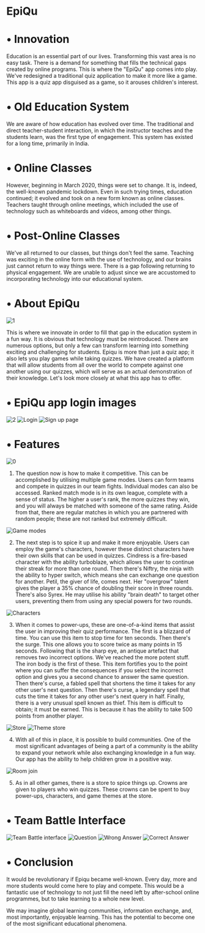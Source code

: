 # EpiQu


# •	Innovation

Education is an essential part of our lives. Transforming this vast area is no easy task. There is a demand for something that fills the technical gaps created by online programs. This is where the "EpiQu" app comes into play. We've redesigned a traditional quiz application to make it more like a game. This app is a quiz app disguised as a game, so it arouses children's interest.


# •	Old Education System

We are aware of how education has evolved over time. The traditional and direct teacher-student interaction, in which the instructor teaches and the students learn, was the first type of engagement. This system has existed for a long time, primarily in India.


# •	Online Classes

However, beginning in March 2020, things were set to change. It is, indeed, the well-known pandemic lockdown. Even in such trying times, education continued; it evolved and took on a new form known as online classes. Teachers taught through online meetings, which included the use of technology such as whiteboards and videos, among other things.


# •	Post-Online Classes


We've all returned to our classes, but things don't feel the same. Teaching was exciting in the online form with the use of technology, and our brains just cannot return to way things were. There is a gap following returning to physical engagement. We are unable to adjust since we are accustomed to incorporating technology into our educational system.


# •	About EpiQu

![1](https://user-images.githubusercontent.com/91861600/193430906-05b91f68-f439-45df-a910-e264249494c1.png)

This is where we innovate in order to fill that gap in the education system in a fun way. It is obvious that technology must be reintroduced. There are numerous options, but only a few can transform learning into something exciting and challenging for students. Epiqu is more than just a quiz app; it also lets you play games while taking quizzes. We have created a platform that will allow students from all over the world to compete against one another using our quizzes, which will serve as an actual demonstration of their knowledge. Let's look more closely at what this app has to offer.

# •	EpiQu app login images

![2](https://user-images.githubusercontent.com/91861600/193430894-52fafab9-8d90-418b-ae8c-c1c2ae4726dd.png)
![Login](https://user-images.githubusercontent.com/91861600/193430929-131f7c31-6f83-43d4-88c4-e375b543c2e9.png)
![Sign up page](https://user-images.githubusercontent.com/91861600/193430938-314c297c-c159-4933-9085-9838b86bcccc.png)

# •	Features

![0](https://user-images.githubusercontent.com/91861600/193430958-e56fc3b9-87a6-4b68-a5fe-2f8d60e4915e.png)


1) The question now is how to make it competitive. This can be accomplished by utilising multiple game modes. Users can form teams and compete in quizzes in our team    fights. Individual modes can also be accessed. Ranked match mode is in its own league, complete with a sense of status. The higher a user's rank, the more quizzes    they win, and you will always be matched with someone of the same rating. Aside from that, there are regular matches in which you are partnered with random people;    these are not ranked but extremely difficult.

![Game modes](https://user-images.githubusercontent.com/91861600/193430953-ca8c8c90-6c3a-49af-9861-d314a0c42ca6.png)

2) The next step is to spice it up and make it more enjoyable. Users can employ the game's characters, however these distinct characters have their own skills that      can be used in quizzes. Cindress is a fire-based character with the ability turboblaze, which allows the user to continue their streak for more than one round.        Then there's Niftry, the ninja with the ability to hyper switch, which means she can exchange one question for another. Petil, the giver of life, comes next. Her      "overgrow" talent gives the player a 35% chance of doubling their score in three rounds. There's also Syrex. He may utilise his ability "brain death" to target         other users, preventing them from using any special powers for two rounds.

![Characters](https://user-images.githubusercontent.com/91861600/193430978-c664bec8-1653-466b-bcef-0b5f4937c370.png)


3) When it comes to power-ups, these are one-of-a-kind items that assist the user in improving their quiz performance. The first is a blizzard of time. You can use      this item to stop time for ten seconds. Then there's the surge. This one allows you to score twice as many points in 15 seconds. Following that is the sharp eye,      an antique artefact that removes two incorrect options. We've reached the more potent stuff. The iron body is the first of these. This item fortifies you to the      point where you can suffer the consequences if you select the incorrect option and gives you a second chance to answer the same question. Then there's curse, a        fabled spell that shortens the time it takes for any other user's next question. Then there's curse, a legendary spell that cuts the time it takes for any other      user's next query in half. Finally, there is a very unusual spell known as thief. This item is difficult to obtain; it must be earned. This is because it has the      ability to take 500 points from another player.

![Store](https://user-images.githubusercontent.com/91861600/193430986-3e681a9c-3665-4027-a5bf-89bd377583ee.png)
![Theme store](https://user-images.githubusercontent.com/91861600/193430993-11f8144e-c3e2-4430-920b-f0c65439b7ca.png)


4) With all of this in place, it is possible to build communities. One of the most significant advantages of being a part of a community is the ability to expand your    network while also exchanging knowledge in a fun way. Our app has the ability to help children grow in a positive way.

![Room join](https://user-images.githubusercontent.com/91861600/193431005-e94d0b25-ab08-42eb-93a3-187f8b958cfb.png)


5) As in all other games, there is a store to spice things up. Crowns are given to players who win quizzes. These crowns can be spent to buy power-ups, characters,      and game themes at the store.

# •	Team Battle Interface

![Team Battle interface](https://user-images.githubusercontent.com/91861600/193431013-a53549d9-74ba-4203-8059-2334b09afb88.png)
![Question](https://user-images.githubusercontent.com/91861600/193431031-5d298dae-f4cd-4250-b7d2-f36ce4b59971.png)
![Wrong Answer](https://user-images.githubusercontent.com/91861600/193431034-542f0bf6-7c95-489e-8bb2-010c1a36bee9.png)
![Correct Answer](https://user-images.githubusercontent.com/91861600/193431037-f5058c84-cc3a-44f7-a48e-53ad1c9d0350.png)


# •	Conclusion


It would be revolutionary if Epiqu became well-known. Every day, more and more students would come here to play and compete. This would be a fantastic use of technology to not just fill the need left by after-school online programmes, but to take learning to a whole new level.

We may imagine global learning communities, information exchange, and, most importantly, enjoyable learning. This has the potential to become one of the most significant educational phenomena.

